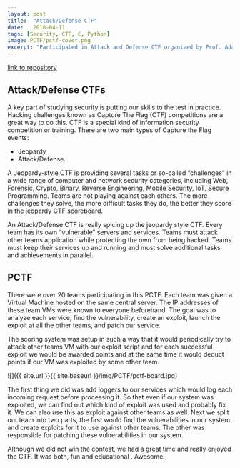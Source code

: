 ```yaml
---
layout: post
title:  "Attack/Defense CTF"
date:   2018-04-11
tags: [Security, CTF, C, Python]
image: PCTF/pctf-cover.png
excerpt: "Participated in Attack and Defense CTF organized by Prof. Adam Doupe at ASU." 
---
```


[link to repository](https://github.com/AchyuthaBharadwaj/PCTF)

## Attack/Defense CTFs

A key part of studying security is putting our skills to the test in practice. Hacking challenges known as Capture The Flag (CTF) competitions are a great way to do this. CTF is a special kind of information security competition or training. There are two main types of Capture the Flag events: 
* Jeopardy
* Attack/Defense.

A Jeopardy-style CTF is providing several tasks or so-called “challenges” in a wide range of computer and network security categories, including Web, Forensic, Crypto, Binary, Reverse Engineering, Mobile Security, IoT, Secure Programming. Teams are not playing against each others. The more challenges they solve, the more difficult tasks they do, the better they score in the jeopardy CTF scoreboard.

An Attack/Defense CTF is really spicing up the jeopardy style CTF. Every team has its own “vulnerable” servers and services. Teams must attack other teams application while protecting the own from being hacked. Teams must keep their services up and running and must solve additional tasks and achievements in parallel.

## PCTF
There were over 20 teams participating in this PCTF. Each team was given a Virtual Machine hosted on the same central server. The IP addresses of these team VMs were known to everyone beforehand. The goal was to analyze each service, find the vulnerability, create an exploit, launch the exploit at all the other teams, and patch our service.

The scoring system was setup in such a way that it would periodically try to attack other teams VM with our exploit script and for each successful exploit we would be awarded points and at the same time it would deduct points if our VM was exploited by some other team.

![]({{ site.url }}{{ site.baseurl }}/img/PCTF/pctf-board.jpg)

The first thing we did was add loggers to our services which would log each incoming request before processing it. So that even if our system was exploited, we can find out which kind of exploit was used and probably fix it. We can also use this as exploit against other teams as well. Next we split our team into two parts, the first would find the vulnerabilities in our system and create exploits for it to use against other teams. The other was responsible for patching these vulnerabilities in our system.   

Although we did not win the contest, we had a great time and really enjoyed the CTF. It was both, fun and educational . Awesome.

